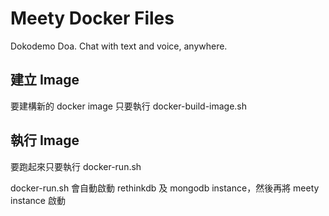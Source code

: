 # Meety Docker Files
Dokodemo Doa. Chat with text and voice, anywhere.

## 建立 Image
要建構新的 docker image 只要執行 docker-build-image.sh

## 執行 Image
要跑起來只要執行 docker-run.sh

docker-run.sh 會自動啟動 rethinkdb 及 mongodb instance，然後再將 meety instance 啟動


